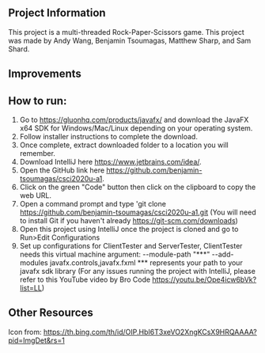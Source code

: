 **Project Information**
-
This project is a multi-threaded Rock-Paper-Scissors game.
This project was made by Andy Wang, Benjamin Tsoumagas, Matthew Sharp, and Sam Shard.

**Improvements**
-


**How to run:**
-
1. Go to https://gluonhq.com/products/javafx/ and download the JavaFX x64 SDK for Windows/Mac/Linux depending on your operating system.
2. Follow installer instructions to complete the download.
3. Once complete, extract downloaded folder to a location you will remember.
4. Download IntelliJ here https://www.jetbrains.com/idea/.
5. Open the GitHub link here https://github.com/benjamin-tsoumagas/csci2020u-a1.
6. Click on the green "Code" button then click on the clipboard to copy the web URL.
7. Open a command prompt and type 'git clone https://github.com/benjamin-tsoumagas/csci2020u-a1.git (You will need to install Git if you haven't already https://git-scm.com/downloads)
8. Open this project using IntelliJ once the project is cloned and go to Run>Edit Configurations
9. Set up configurations for ClientTester and ServerTester, ClientTester needs this virtual machine argument: --module-path "***" --add-modules javafx.controls,javafx.fxml
   *** represents your path to your javafx sdk library
   (For any issues running the project with IntelliJ, please refer to this YouTube video by Bro Code https://youtu.be/Ope4icw6bVk?list=LL)


**Other Resources**
-
Icon from: https://th.bing.com/th/id/OIP.HbI6T3xeVO2XngKCsX9HRQAAAA?pid=ImgDet&rs=1

